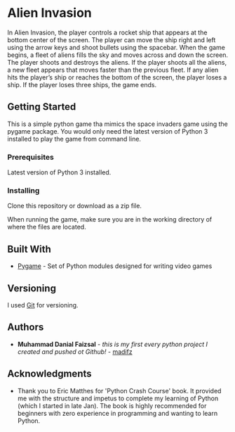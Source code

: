# Alien Invasion

In Alien Invasion, the player controls a rocket ship that appears at the bottom center of the screen. The player can move the ship right and left using the arrow keys and shoot bullets using the spacebar. When the game begins, a fleet of aliens fills the sky and moves across and down the screen. The player shoots and destroys the aliens. If the player shoots all the aliens, a new fleet appears that moves faster than the previous fleet. If any alien hits the player’s ship or reaches the bottom of the screen, the player loses a ship. If the player loses three ships, the game ends.

## Getting Started

This is a simple python game tha mimics the space invaders game using the pygame package. You would only need the latest version of Python 3 installed to play the game from command line. 

### Prerequisites

Latest version of Python 3 installed.

### Installing

Clone this repository or download as a zip file.

When running the game, make sure you are in the working directory of where the files are located.


## Built With

* [Pygame](https://www.pygame.org/) - Set of Python modules designed for writing video games

## Versioning

I used [Git](https://git-scm.com/) for versioning.

## Authors

* **Muhammad Danial Faizsal** - *this is my first every python project I created and pushed ot Github!* - [madifz](https://github.com/madifz)

## Acknowledgments

* Thank you to Eric Matthes for 'Python Crash Course' book. It provided me with the structure and impetus to complete my learning of Python (which I started in late Jan). The book is highly recommended for beginners with zero experience in programming and wanting to learn Python.
